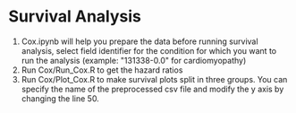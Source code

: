 # Survival Analysis

1. Cox.ipynb will help you prepare the data before running survival analysis, select field identifier for the condition for which you want to run the analysis (example: "131338-0.0" for cardiomyopathy)
2. Run Cox/Run_Cox.R to get the hazard ratios
3. Run Cox/Plot_Cox.R to make survival plots split in three groups. You can specify the name of the preprocessed csv file and modify the y axis by changing the line 50.